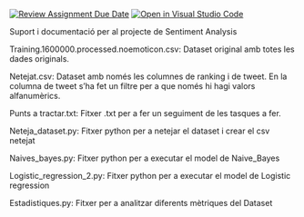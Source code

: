 [![Review Assignment Due Date](https://classroom.github.com/assets/deadline-readme-button-22041afd0340ce965d47ae6ef1cefeee28c7c493a6346c4f15d667ab976d596c.svg)](https://classroom.github.com/a/USx538Ll)
[![Open in Visual Studio Code](https://classroom.github.com/assets/open-in-vscode-2e0aaae1b6195c2367325f4f02e2d04e9abb55f0b24a779b69b11b9e10269abc.svg)](https://classroom.github.com/online_ide?assignment_repo_id=17269504&assignment_repo_type=AssignmentRepo)


Suport i documentació per al projecte de Sentiment Analysis

Training.1600000.processed.noemoticon.csv: 
Dataset original amb totes les dades originals.


Netejat.csv: 
Dataset amb només les columnes de ranking i de tweet. En la columna de tweet s’ha fet un filtre per a que només hi hagi valors alfanumèrics.


Punts a tractar.txt: 
Fitxer .txt per a fer un seguiment de les tasques a fer. 


Neteja_dataset.py: 
Fitxer python per a netejar el dataset i crear el csv netejat


Naives_bayes.py: 
Fitxer python per a executar el model de Naive_Bayes


Logistic_regression_2.py: 
Fitxer python per a executar el model de Logistic regression


Estadistiques.py: 
Fitxer per a analitzar diferents mètriques del Dataset
